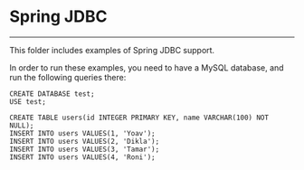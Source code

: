 # Spring JDBC
---

This folder includes examples of Spring JDBC support.

In order to run these examples, you need to have a MySQL database, and run the following queries there:

```
CREATE DATABASE test;
USE test;

CREATE TABLE users(id INTEGER PRIMARY KEY, name VARCHAR(100) NOT NULL);
INSERT INTO users VALUES(1, 'Yoav');
INSERT INTO users VALUES(2, 'Dikla');
INSERT INTO users VALUES(3, 'Tamar');
INSERT INTO users VALUES(4, 'Roni');

```
